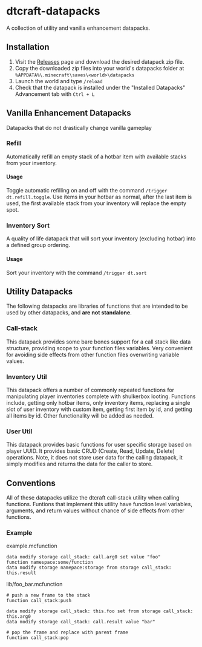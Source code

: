 # dtcraft-datapacks

A collection of utility and vanilla enhancement datapacks.

## Installation

1. Visit the [Releases](https://github.com/dthigpen/dtcraft-datapacks/releases) page and download the desired datapack zip file.
2. Copy the downloaded zip files into your world's datapacks folder at `%APPDATA%\.minecraft\saves\<world>\datapacks`
3. Launch the world and type `/reload`
4. Check that the datapack is installed under the "Installed Datapacks" Advancement tab with `Ctrl + L`

## Vanilla Enhancement Datapacks
Datapacks that do not drastically change vanilla gameplay

### Refill
Automatically refill an empty stack of a hotbar item with available stacks from your inventory.

#### Usage
Toggle automatic refilling on and off with the command `/trigger dt.refill.toggle`.
Use items in your hotbar as normal, after the last item is used, the first available stack from your inventory will replace the empty spot.

### Inventory Sort
A quality of life datapack that will sort your inventory (excluding hotbar) into a defined group ordering.

#### Usage
Sort your inventory with the command `/trigger dt.sort`

## Utility Datapacks
The following datapacks are libraries of functions that are intended to be used by other datapacks, and **are not standalone**.

### Call-stack
This datapack provides some bare bones support for a call stack like data structure, providing scope to your function files variables. Very convenient for avoiding side effects from other function files overwriting variable values.

### Inventory Util

This datapack offers a number of commonly repeated functions for manipulating player inventories complete with shulkerbox looting. Functions include, getting only hotbar items, only inventory items, replacing a single slot of user inventory with custom item, getting first item by id, and getting all items by id. Other functionality will be added as needed.

### User Util

This datapack provides basic functions for user specific storage based on player UUID. It provides basic CRUD (Create, Read, Update, Delete) operations. Note, it does not store user data for the calling datapack, it simply modifies and returns the data for the caller to store.


## Conventions
All of these datapacks utilize the dtcraft call-stack utility when calling functions. Funtions that implement this utility have function level variables, arguments, and return values without chance of side effects from other functions.

### Example
example.mcfunction
```
data modify storage call_stack: call.arg0 set value "foo"
function namespace:some/function
data modify storage namepace:storage from storage call_stack: this.result
```
lib/foo_bar.mcfunction
```
# push a new frame to the stack
function call_stack:push

data modify storage call_stack: this.foo set from storage call_stack: this.arg0
data modify storage call_stack: call.result value "bar"

# pop the frame and replace with parent frame
function call_stack:pop
```

